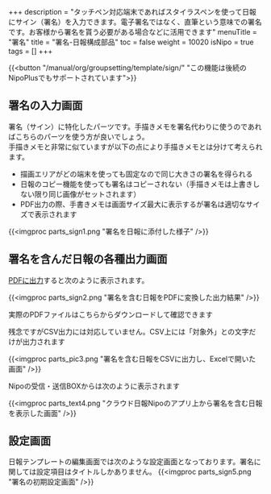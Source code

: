 +++
description = "タッチペン対応端末であればスタイラスペンを使って日報にサイン（署名）を入力できます。電子署名ではなく、直筆という意味での署名です。お客様から署名を貰う必要がある場合などに活用できます"
menuTitle = "署名"
title = "署名-日報構成部品"
toc = false
weight = 10020
isNipo = true
tags = []
+++

{{<button "/manual/org/groupsetting/template/sign/" "この機能は後続のNipoPlusでもサポートされています">}}

## 署名の入力画面

署名（サイン）に特化したパーツです。手描きメモを署名代わりに使うのであればこちらのパーツを使う方が良いでしょう。  
手描きメモと非常に似ていますが以下の点により手描きメモとは分けて考えられます。  

- 描画エリアがどの端末を使っても固定なので同じ大きさの署名を得られる
- 日報のコピー機能を使っても署名はコピーされない（手描きメモは上書きしない限り同じ画像がセットされます）
- PDF出力の際、手書きメモは画面サイズ最大に表示するが署名は適切なサイズで表示されます

{{<imgproc parts_sign1.png "署名を日報に添付した様子" />}}

## 署名を含んだ日報の各種出力画面

[PDFに出力](/old/manual/pdf/)すると次のように表示されます。

{{<imgproc parts_sign2.png "署名を含む日報をPDFに変換した出力結果" />}}

実際のPDFファイルはこちらからダウンロードして確認できます

残念ですがCSV出力には対応していません。CSV上には「対象外」との文字だけが出力されます

{{<imgproc parts_pic3.png "署名を含む日報をCSVに出力し、Excelで開いた画面" />}}

Nipoの受信・送信BOXからは次のように表示されます

{{<imgproc parts_text4.png "クラウド日報Nipoのアプリ上から署名を含む日報を表示した画面" />}}

## 設定画面

日報テンプレートの編集画面では次のような設定画面となっております。署名に関しては設定項目はタイトルしかありません。
{{<imgproc parts_sign5.png "署名の初期設定画面" />}}
